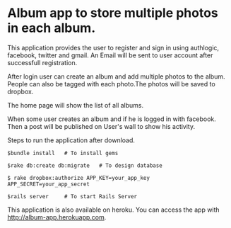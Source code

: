 Album app to store multiple photos in each album.
======

This application provides the user to register and sign in using authlogic, facebook, twitter and gmail. An Email will be sent to user account after successfull registration. 

After login user can create an album and add multiple photos to the album. People can also be tagged with each photo.The photos will be saved to dropbox.

The home page will show the list of all albums.

When some user creates an album and if he is logged in with facebook. Then a post will be published on User's wall to show his activity.

Steps to run the application after download.

```
$bundle install   # To install gems
```
```
$rake db:create db:migrate   # To design database
```
```
$ rake dropbox:authorize APP_KEY=your_app_key APP_SECRET=your_app_secret
```
```
$rails server     # To start Rails Server
```
This application is also available on heroku. You can access the app with http://album-app.herokuapp.com.